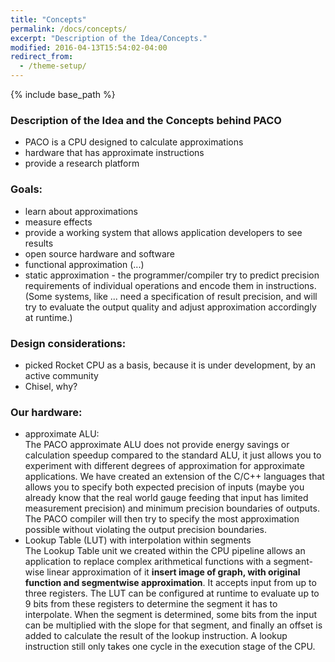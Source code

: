 ```yaml
---
title: "Concepts"
permalink: /docs/concepts/
excerpt: "Description of the Idea/Concepts."
modified: 2016-04-13T15:54:02-04:00
redirect_from:
  - /theme-setup/
---
```


{% include base_path %}

### Description of the Idea and the Concepts behind PACO

* PACO is a CPU designed to calculate approximations
* hardware that has approximate instructions
* provide a research platform

### Goals:
* learn about approximations
* measure effects
* provide a working system that allows application developers to see results
* open source hardware and software
* functional approximation (...)
* static approximation - the programmer/compiler try to predict precision requirements of individual operations and encode them in instructions. (Some systems, like ... need a specification of result precision, and will try to evaluate the output quality and adjust approximation accordingly at runtime.)

### Design considerations:
* picked Rocket CPU as a basis, because it is under development, by an active community
* Chisel, why?

### Our hardware:
* approximate ALU:  
 The PACO approximate ALU does not provide energy savings or calculation speedup compared to the standard ALU, it just allows you to experiment with different degrees of approximation for approximate applications. We have created an extension of the C/C++ languages that allows you to specify both expected precision of inputs (maybe you already know that the real world gauge feeding that input has limited measurement precision) and minimum precision boundaries of outputs. The PACO compiler will then try to specify the most approximation possible without violating the output precision boundaries.
* Lookup Table (LUT) with interpolation within segments  
 The Lookup Table unit we created within the CPU pipeline allows an application to replace complex arithmetical functions with a segment-wise linear approximation of it **insert image of graph, with original function and segmentwise approximation**. It accepts input from up to three registers. The LUT can be configured at runtime to evaluate up to 9 bits from these registers to determine the segment it has to interpolate. When the segment is determined, some bits from the input can be multiplied with the slope for that segment, and finally an offset is added to calculate the result of the lookup instruction. A lookup instruction still only takes one cycle in the execution stage of the CPU.

